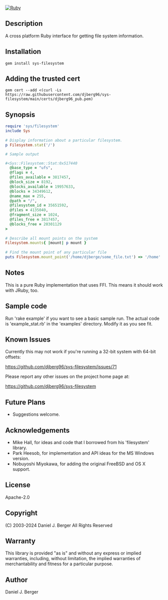 [![Ruby](https://github.com/djberg96/sys-filesystem/actions/workflows/ruby.yml/badge.svg)](https://github.com/djberg96/sys-filesystem/actions/workflows/ruby.yml)

## Description

A cross platform Ruby interface for getting file system information.

## Installation

`gem install sys-filesystem`

## Adding the trusted cert
`gem cert --add <(curl -Ls https://raw.githubusercontent.com/djberg96/sys-filesystem/main/certs/djberg96_pub.pem)`

## Synopsis

```ruby
require 'sys/filesystem'
include Sys
   
# Display information about a particular filesystem.
p Filesystem.stat('/')

# Sample output

#<Sys::Filesystem::Stat:0x517440
  @base_type = "ufs",
  @flags = 4,
  @files_available = 3817457,
  @block_size = 8192,
  @blocks_available = 19957633,
  @blocks = 34349612,
  @name_max = 255,
  @path = "/",
  @filesystem_id = 35651592,
  @files = 4135040,
  @fragment_size = 1024,
  @files_free = 3817457,
  @blocks_free = 20301129
>
   
# Describe all mount points on the system
Filesystem.mounts{ |mount| p mount }
   
# Find the mount point of any particular file
puts Filesystem.mount_point('/home/djberge/some_file.txt') => '/home'
```

## Notes

This is a pure Ruby implementation that uses FFI. This means it should work
with JRuby, too.

## Sample code

Run 'rake example' if you want to see a basic sample run. The actual code
is 'example_stat.rb' in the 'examples' directory. Modify it as you see fit.

## Known Issues

Currently this may not work if you're running a 32-bit system with 64-bit offsets:

  https://github.com/djberg96/sys-filesystem/issues/71

Please report any other issues on the project home page at:

  https://github.com/djberg96/sys-filesystem

## Future Plans

* Suggestions welcome.

## Acknowledgements

* Mike Hall, for ideas and code that I borrowed from his 'filesystem' library.
* Park Heesob, for implementation and API ideas for the MS Windows version.
* Nobuyoshi Miyokawa, for adding the original FreeBSD and OS X support.
   
## License

Apache-2.0

## Copyright

(C) 2003-2024 Daniel J. Berger
All Rights Reserved

## Warranty

This library is provided "as is" and without any express or
implied warranties, including, without limitation, the implied
warranties of merchantability and fitness for a particular purpose.

## Author

Daniel J. Berger
